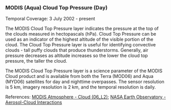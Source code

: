 ### MODIS (Aqua) Cloud Top Pressure (Day)
Temporal Coverage: 3 July 2002 - present

The MODIS Cloud Top Pressure layer indicates the pressure at the top of the clouds measured in hectopascals (hPa). Cloud Top Pressure can be used as an indicator of the highest altitude of the visible portion of the cloud. The Cloud Top Pressure layer is useful for identifying convective clouds - tall puffy clouds that produce thunderstorms. Generally, air pressure decreases as altitude increases so the lower the cloud top pressure, the taller the cloud.

The MODIS Cloud Top Pressure layer is a science parameter of the MODIS Cloud product and is available from both the Terra (MOD06) and Aqua (MYD06) satellites for day and nighttime overpasses. The sensor resolution is 5 km, imagery resolution is 2 km, and the temporal resolution is daily.

References: [MODIS Atmosphere - Cloud (06_L2)](https://modis-atmos.gsfc.nasa.gov/products/cloud); [NASA Earth Observatory - Aerosol-Cloud Interactions](http://earthobservatory.nasa.gov/IOTD/view.php?id=5724)
